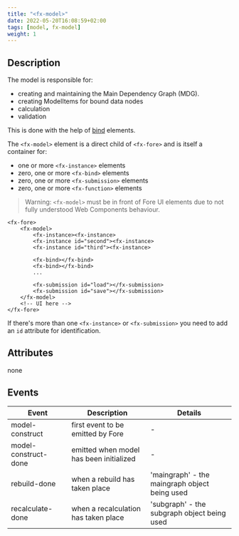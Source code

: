 ```yaml
---
title: "<fx-model>"
date: 2022-05-20T16:08:59+02:00
tags: [model, fx-model]
weight: 1
---
```


## Description

The model is responsible for:
* creating and maintaining the Main Dependency Graph (MDG). 
* creating ModelItems for bound data nodes
* calculation 
* validation

This is done with the help of <a href="/elements/model/bind" >bind</a> elements.

The `<fx-model>` element is a direct child of `<fx-fore>` and is itself a container for:
* one or more `<fx-instance>` elements
* zero, one or more `<fx-bind>` elements
* zero, one or more `<fx-submission>` elements
* zero, one or more `<fx-function>` elements

> Warning: `<fx-model>` must be in front of Fore UI elements due to not fully understood Web Components behaviour.  

```
<fx-fore>
    <fx-model>
        <fx-instance><fx-instance>
        <fx-instance id="second"><fx-instance>
        <fx-instance id="third"><fx-instance>
        
        <fx-bind></fx-bind>
        <fx-bind></fx-bind>
        ...
        
        <fx-submission id="load"></fx-submission>
        <fx-submission id="save"></fx-submission>
    </fx-model>
    <!-- UI here -->
</fx-fore>
```


If there's more than one `<fx-instance>` or `<fx-submission>` you need
to add an `id` attribute for identification.

## Attributes

none

## Events

| Event | Description | Details
| ------------ | --- | --- |
| model-construct | first event to be emitted by Fore | - |
| model-construct-done | emitted when model has been initialized | - |
| rebuild-done | when a rebuild has taken place | 'maingraph' - the maingraph object being used
| recalculate-done | when a recalculation has taken place | 'subgraph' - the subgraph object being used
